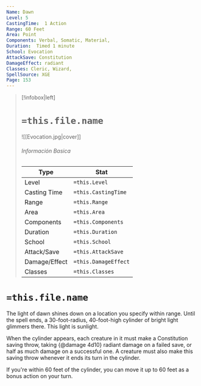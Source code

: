```yaml
---
Name: Dawn
Level: 5
CastingTime:  1 Action 
Range: 60 Feet
Area: Point
Components: Verbal, Somatic, Material, 
Duration:  Timed 1 minute
School: Evocation
AttackSave: Constitution
DamageEffect: radiant
Classes: Cleric, Wizard, 
SpellSource: XGE
Page: 153
---
```


>[!infobox|left]
># `=this.file.name`
>![[Evocation.jpg|cover]]
> ###### Información Basica
> Type |  Stat |
> ---|---|
> Level | `=this.Level` |
> Casting Time | `=this.CastingTime` |
> Range | `=this.Range` |
> Area | `=this.Area` |
> Components | `=this.Components` |
> Duration | `=this.Duration` |
> School | `=this.School` |
> Attack/Save | `=this.AttackSave` |
> Damage/Effect | `=this.DamageEffect` |
> Classes | `=this.Classes` |

# `=this.file.name`
The light of dawn shines down on a location you specify within range. Until the spell ends, a 30-foot-radius, 40-foot-high cylinder of bright light glimmers there. This light is sunlight.

When the cylinder appears, each creature in it must make a Constitution saving throw, taking {@damage 4d10} radiant damage on a failed save, or half as much damage on a successful one. A creature must also make this saving throw whenever it ends its turn in the cylinder.

If you&#x27;re within 60 feet of the cylinder, you can move it up to 60 feet as a bonus action on your turn.



 


 


 


